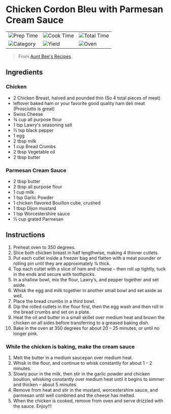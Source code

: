 # Chicken Cordon Bleu with Parmesan Cream Sauce

|  |  |  |
| ----------- | ----------- | ----------- |
| ![Prep Time](https://img.shields.io/badge/Prep_Time-20_min.-2451ba) | ![Cook Time](https://img.shields.io/badge/Cook_Time-20/_to_25_min.-2451ba) | ![Total Time](https://img.shields.io/badge/Total_Time-65_min.-2451ba)
| ![Category](https://img.shields.io/badge/Category-Dinner-2451ba) | ![Yield](https://img.shields.io/badge/Yield-4_servings-2451ba) | ![Oven](https://img.shields.io/badge/Cooking_Method-Oven-2451ba)

> From [Aunt Bee's Recipes](https://auntbeesrecipes.com/2013/12/chicken-cordon-bleu-with-parmesan-cream-sauce.html)

## Ingredients

### Chicken

- 2 Chicken Breast, halved and pounded thin (So 4 total pieces of meat)
- leftover baked ham or your favorite good quality ham deli meat (Prosciutto is great)
- Swiss Cheese
- &frac34; cup all purpose flour
- 1 tsp Lawry's seasoning salt
- &frac12; tsp black pepper
- 1 egg
- 2 tbsp milk
- 1 cup Bread Crumbs
- 2 tbsp Vegetable oil
- 2 tbsp butter

### Parmesan Cream Sauce

- 2 tbsp butter
- 2 tbsp all purpose flour
- 1 cup milk
- 1 tsp Garlic Powder
- 1 chicken flavored Bouillon cube, crushed
- 1 tbsp Dijon mustard
- 1 tsp Worcestershire sauce
- &frac12; cup grated Parmesan

## Instructions

1. Preheat oven to 350 degrees.
2. Slice both chicken breast in half lengthwise, making 4 thinner cutlets.
3. Put each cutlet inside a freezer bag and flatten with a meat pounder or rolling pin until they are approximately &frac14; thick.
4. Top each cutlet with a slice of ham and cheese – then roll up tightly, tuck in the ends and secure with toothpicks.
5. In a shallow bowl, mix the flour, Lawry’s, and pepper together and set aside.
6. Whisk the egg and milk together in another small bowl and set aside as well.
7. Place the bread crumbs in a third bowl.
8. Dip the rolled cutlets in the flour first, then the egg wash and then roll in the bread crumbs and set on a plate.
9. Heat the oil and butter in a small skillet over medium heat and brown the chicken on all sides before transferring to a greased baking dish.
10. Bake in the oven at 350 degrees for about 20 – 25 minutes, or until no longer pink.

### While the chicken is baking, make the cream sauce

1. Melt the butter in a medium saucepan over medium heat.
2. Whisk in the flour, and continue to whisk constantly for about 1 – 2 minutes.
3. Slowly pour in the milk, then stir in the garlic powder and chicken boullion, whisking constantly over medium heat until it begins to simmer and thicken – about 5 minutes.
4. Remove from heat and stir in the mustard, worcestershire sauce, and parmesan until well combined and the cheese has melted.
5. When the chicken is cooked, remove from oven and serve drizzled with the sauce. Enjoy!!!

